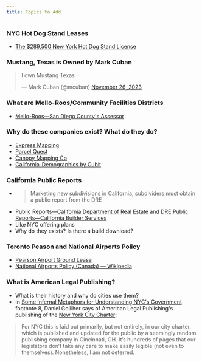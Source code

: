 ```yaml
---
title: Topics to Add
---
```


### NYC Hot Dog Stand Leases
- [The $289,500 New York Hot Dog Stand License](https://www.youtube.com/watch?v=nzWDXhXkEQQ)

### Mustang, Texas is Owned by Mark Cuban
<blockquote class="twitter-tweet"><p lang="en" dir="ltr">I own Mustang Texas</p>&mdash; Mark Cuban (@mcuban) <a href="https://twitter.com/mcuban/status/1728870655092044138?ref_src=twsrc%5Etfw">November 26, 2023</a></blockquote> <script async src="https://platform.twitter.com/widgets.js" charset="utf-8"></script>

### What are Mello-Roos/Community Facilities Districts
- [Mello-Roos—San Diego County's Assessor](https://www.sdarcc.gov/content/arcc/home/divisions/assessor/mello-roos.html)

### Why do these companies exist? What do they do?
 - [Express Mapping](https://expressmapping.com/)
 - [Parcel Quest](https://www.parcelquest.com/faqs/)
 - [Canopy Mapping Co](https://www.canopymapping.co/)
 - [California-Demographics by Cubit](https://www.california-demographics.com/)

### California Public Reports
- > Marketing new subdivisions in California, subdividers must obtain a public report from the DRE
- [Public Reports—California Department of Real Estate](https://www.dre.ca.gov/developers/publicreports.html) and [DRE Public Reports—California Builder Services](https://drepublicreports.com/)
- Like NYC offering plans
- Why do they exists? Is there a build download?

### Toronto Peason and National Airports Policy
- [Pearson Airport Ground Lease](https://cdn.torontopearson.com/-/media/project/pearson/content/corporate/who-we-are/pdfs/publications/ground-lease.pdf?modified=20190508161505&la=en)
- [National Airports Policy (Canada) — Wikipedia](https://en.wikipedia.org/wiki/National_Airports_Policy_(Canada))

### What is American Legal Publishing?
- What is their history and why do cities use them?
- In [Some Infernal Metaphors for Understanding NYC's Government](https://www.maximumnewyork.com/p/infernal-metaphors-for-government#footnote-8-64810962) footnote 8, Daniel Golliher says of American Legal Publishing's publishing of the [New York City Charter](https://codelibrary.amlegal.com/codes/newyorkcity/latest/NYCcharter/0-0-0-1):

> For NYC this is laid out primarily, but not entirely, in our city charter, which is published and updated for the public by a seemingly random publishing company in Cincinnati, OH. It’s hundreds of pages that our legislators don’t take any care to make easily legible (not even to themselves). Nonetheless, I am not deterred.  
